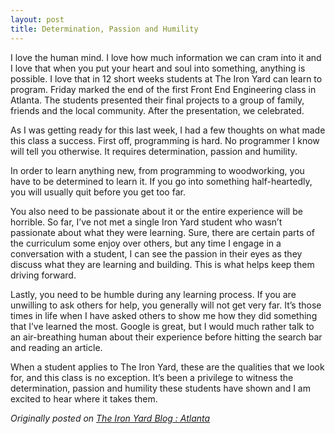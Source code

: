 ```yaml
---
layout: post
title: Determination, Passion and Humility
---
```


I love the human mind. I love how much information we can cram into it and I love that when you put your heart and soul into something, anything is possible. I love that in 12 short weeks students at The Iron Yard can learn to program. Friday marked the end of the first Front End Engineering class in Atlanta. The students presented their final projects to a group of family, friends and the local community. After the presentation, we celebrated.

<!--more-->

As I was getting ready for this last week, I had a few thoughts on what made this class a success. First off, programming is hard. No programmer I know will tell you otherwise. It requires determination, passion and humility.

In order to learn anything new, from programming to woodworking, you have to be determined to learn it. If you go into something half-heartedly, you will usually quit before you get too far.

You also need to be passionate about it or the entire experience will be horrible. So far, I’ve not met a single Iron Yard student who wasn’t passionate about what they were learning. Sure, there are certain parts of the curriculum some enjoy over others, but any time I engage in a conversation with a student, I can see the passion in their eyes as they discuss what they are learning and building. This is what helps keep them driving forward.

Lastly, you need to be humble during any learning process. If you are unwilling to ask others for help, you generally will not get very far. It’s those times in life when I have asked others to show me how they did something that I’ve learned the most. Google is great, but I would much rather talk to an air-breathing human about their experience before hitting the search bar and reading an article.

When a student applies to The Iron Yard, these are the qualities that we look for, and this class is no exception. It’s been a privilege to witness the determination, passion and humility these students have shown and I am excited to hear where it takes them.

_Originally posted on [The Iron Yard Blog : Atlanta](http://atlanta.theironyard.com/post/95757396710/determination-passion-and-humility)_
